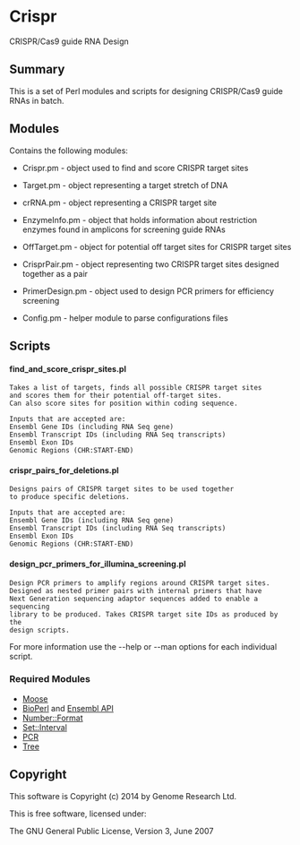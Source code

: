 # Crispr

CRISPR/Cas9 guide RNA Design

## Summary

This is a set of Perl modules and scripts for designing CRISPR/Cas9 guide RNAs
in batch.

## Modules

Contains the following modules:

*   Crispr.pm       - object used to find and score CRISPR target sites

*   Target.pm       - object representing a target stretch of DNA

*   crRNA.pm        - object representing a CRISPR target site

*   EnzymeInfo.pm   - object that holds information about restriction enzymes found in amplicons for screening guide RNAs

*   OffTarget.pm    - object for potential off target sites for CRISPR target sites

*   CrisprPair.pm   - object representing two CRISPR target sites designed together as a pair

*   PrimerDesign.pm - object used to design PCR primers for efficiency screening

*   Config.pm       - helper module to parse configurations files

## Scripts

#### find_and_score_crispr_sites.pl

    Takes a list of targets, finds all possible CRISPR target sites 
    and scores them for their potential off-target sites. 
    Can also score sites for position within coding sequence.

    Inputs that are accepted are:
    Ensembl Gene IDs (including RNA Seq gene)
    Ensembl Transcript IDs (including RNA Seq transcripts)
    Ensembl Exon IDs
    Genomic Regions (CHR:START-END)

#### crispr_pairs_for_deletions.pl

    Designs pairs of CRISPR target sites to be used together 
    to produce specific deletions.

    Inputs that are accepted are:
    Ensembl Gene IDs (including RNA Seq gene)
    Ensembl Transcript IDs (including RNA Seq transcripts)
    Ensembl Exon IDs
    Genomic Regions (CHR:START-END)

#### design_pcr_primers_for_illumina_screening.pl

    Design PCR primers to amplify regions around CRISPR target sites.
    Designed as nested primer pairs with internal primers that have 
    Next Generation sequencing adaptor sequences added to enable a sequencing 
    library to be produced. Takes CRISPR target site IDs as produced by the
    design scripts.

For more information use the --help or --man options for each individual script.

### Required Modules
*   [Moose](http://search.cpan.org/~ether/Moose-2.1210/lib/Moose.pm)
*   [BioPerl](www.bioperl.org/) and [Ensembl API](http://www.ensembl.org/info/docs/api/index.html)
*   [Number::Format](http://search.cpan.org/~wrw/Number-Format-1.73/Format.pm)
*   [Set::Interval](http://search.cpan.org/~benbooth/Set-IntervalTree-0.01/lib/Set/IntervalTree.pm)
*   [PCR](http://github.com/richysix/PCR)
*   [Tree](http://github.com/richysix/Tree)

## Copyright

This software is Copyright (c) 2014 by Genome Research Ltd.

This is free software, licensed under:

  The GNU General Public License, Version 3, June 2007
